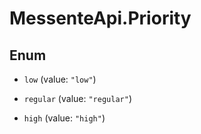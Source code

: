 # MessenteApi.Priority

## Enum


* `low` (value: `"low"`)

* `regular` (value: `"regular"`)

* `high` (value: `"high"`)


